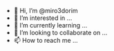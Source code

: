 - 👋 Hi, I’m @miro3dorim
- 👀 I’m interested in ...
- 🌱 I’m currently learning ...
- 💞️ I’m looking to collaborate on ...
- 📫 How to reach me ...

<!---
miro3dorim/miro3dorim is a ✨ special ✨ repository because its `README.md` (this file) appears on your GitHub profile.
You can click the Preview link to take a look at your changes.
--->
